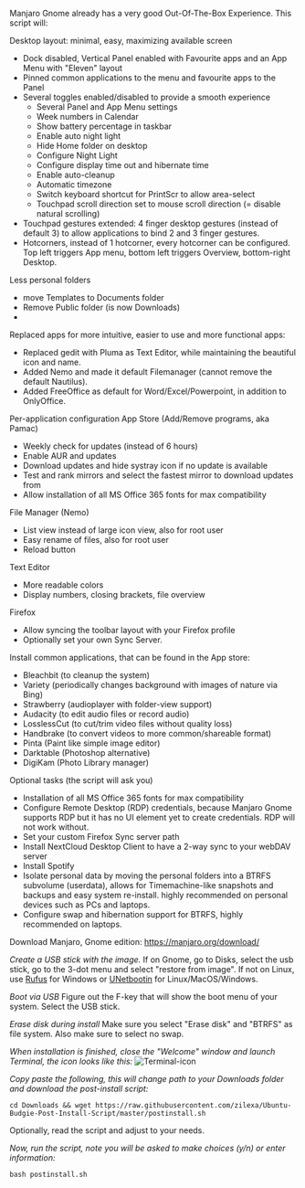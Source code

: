 Manjaro Gnome already has a very good Out-Of-The-Box Experience. 
This script will: 

Desktop layout: minimal, easy, maximizing available screen
- Dock disabled, Vertical Panel enabled with Favourite apps and an App Menu with "Eleven" layout
- Pinned common applications to the menu and favourite apps to the Panel
- Several toggles enabled/disabled to provide a smooth experience
  - Several Panel and App Menu settings
  - Week numbers in Calendar
  - Show battery percentage in taskbar
  - Enable auto night light
  - Hide Home folder on desktop
  - Configure Night Light
  - Configure display time out and hibernate time
  - Enable auto-cleanup
  - Automatic timezone
  - Switch keyboard shortcut for PrintScr to allow area-select
  - Touchpad scroll direction set to mouse scroll direction (= disable natural scrolling)
- Touchpad gestures extended: 4 finger desktop gestures (instead of default 3) to allow applications to bind 2 and 3 finger gestures. 
- Hotcorners, instead of 1 hotcorner, every hotcorner can be configured. Top left triggers App menu, bottom left triggers Overview, bottom-right Desktop.

Less personal folders
- move Templates to Documents folder
- Remove Public folder (is now Downloads)
- 
Replaced apps for more intuitive, easier to use and more functional apps: 
- Replaced gedit with Pluma as Text Editor, while maintaining the beautiful icon and name. 
- Added Nemo and made it default Filemanager (cannot remove the default Nautilus).
- Added FreeOffice as default for Word/Excel/Powerpoint, in addition to OnlyOffice.

Per-application configuration
App Store (Add/Remove programs, aka Pamac)
- Weekly check for updates (instead of 6 hours)
- Enable AUR and updates
- Download updates and hide systray icon if no update is available
- Test and rank mirrors and select the fastest mirror to download updates from
- Allow installation of all MS Office 365 fonts for max compatibility

File Manager (Nemo)
- List view instead of large icon view, also for root user
- Easy rename of files, also for root user
- Reload button

Text Editor
- More readable colors
- Display numbers, closing brackets, file overview

Firefox
- Allow syncing the toolbar layout with your Firefox profile
- Optionally set your own Sync Server. 

Install common applications, that can be found in the App store:
- Bleachbit (to cleanup the system)
- Variety (periodically changes background with images of nature via Bing)
- Strawberry (audioplayer with folder-view support)
- Audacity (to edit audio files or record audio)
- LosslessCut (to cut/trim video files without quality loss)
- Handbrake (to convert videos to more common/shareable format)
- Pinta (Paint like simple image editor)
- Darktable (Photoshop alternative)
- DigiKam (Photo Library manager)

Optional tasks (the script will ask you)
- Installation of all MS Office 365 fonts for max compatibility
- Configure Remote Desktop (RDP) credentials, because Manjaro Gnome supports RDP but it has no UI element yet to create credentials. RDP will not work without.
- Set your custom Firefox Sync server path
- Install NextCloud Desktop Client to have a 2-way sync to your webDAV server
- Install Spotify
- Isolate personal data by moving the personal folders into a BTRFS subvolume (userdata), allows for Timemachine-like snapshots and backups and easy system re-install. highly recommended on personal devices such as PCs and laptops.
- Configure swap and hibernation support for BTRFS, highly recommended on laptops.



Download Manjaro, Gnome edition: 
https://manjaro.org/download/

_Create a USB stick with the image._
If on Gnome, go to Disks, select the usb stick, go to the 3-dot menu and select "restore from image".
If not on Linux, use [Rufus](https://rufus.ie/en/) for Windows or [UNetbootin](https://unetbootin.github.io/) for Linux/MacOS/Windows.  

_Boot via USB_
Figure out the F-key that will show the boot menu of your system. Select the USB stick.

_Erase disk during install_
Make sure you select "Erase disk" and "BTRFS" as file system. Also make sure to select no swap. 

_When installation is finished, close the "Welcome" window and launch Terminal, the icon looks like this:_
![Terminal-icon](https://user-images.githubusercontent.com/3430004/141796815-32347b36-f890-4e43-ba18-33a221c5bf70.png)

_Copy paste the following, this will change path to your Downloads folder and download the post-install script:_ 
```
cd Downloads && wget https://raw.githubusercontent.com/zilexa/Ubuntu-Budgie-Post-Install-Script/master/postinstall.sh
```

Optionally, read the script and adjust to your needs. 

_Now, run the script, note you will be asked to make choices (y/n) or enter information:_ 
```
bash postinstall.sh
```
